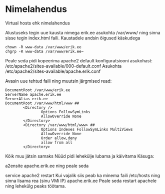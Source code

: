 # Nimelahendus

Virtual hosts ehk nimelahendus

Alustuseks tegin uue kausta nimega erik.ee asukohta /var/www/ ning sinna sisse tegin index.html faili. Kaustadele andsin õigused käskudega
```
chown -R www-data /var/www/erik.ee
chgrp -R www-data /var/www/erik.ee~
```
Peale seda pidi kopeerima apache2 default konfiguratsiooni asukohast: /etc/apache2/sites-available/000-default.conf Asukohta /etc/apache2/sites-available/apache.erik.conf

Avasin uue tehtud faili ning muutsin järgmised read:
```
DocumentRoot /var/www/erik.ee
ServerName apache.erik.ee
ServerAlias erik.ee
DocumentRoot /var/www/html/www ##
        <Directory />
                Options FollowSymLinks
                AllowOverride None
        </Directory>
        <Directory /var/www/html/www> ##
                Options Indexes FollowSymLinks MultiViews
                AllowOverride None
                Order allow,deny
                allow from all
        </Directory>
```
Kõik muu jätsin samaks Nüüd pidi lehekülje lubama ja käivitama Käsuga:

a2ensite apache.erik.ee ning peale seda

service apache2 restart Kui vajalik siis peab ka minema faili /etc/hosts ning sinna lisama rea (sinu VMi IP) apache.erik.ee Peale seda restart apachele ning lehekülg peaks töötama.
